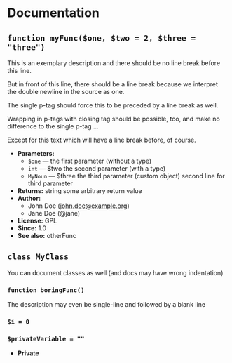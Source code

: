 # Documentation

## `function myFunc($one, $two = 2, $three = "three")`

This is an exemplary description and there should be no line break before this line.

But in front of this line, there should be a line break because we interpret the double newline in the source as one.

The single p-tag should force this to be preceded by a line break as well.

Wrapping in p-tags with closing tag should be possible, too, and make no difference to the single p-tag ...

Except for this text which will have a line break before, of course.

 * **Parameters:**
   * `$one` — the first parameter (without a type)
   * `int` — $two the second parameter (with a type)
   * `MyNoun` — $three the third parameter (custom object)
     second line for third parameter
 * **Returns:** string some arbitrary return value
 * **Author:**
   * John Doe (john.doe@example.org)
   * Jane Doe (@jane)
 * **License:** GPL
 * **Since:** 1.0
 * **See also:** otherFunc

## `class MyClass`

You can document classes as well (and docs may have wrong indentation)

### `function boringFunc()`

The description may even be single-line and followed by a blank line

### `$i = 0`


### `$privateVariable = ""`

 * **Private**
